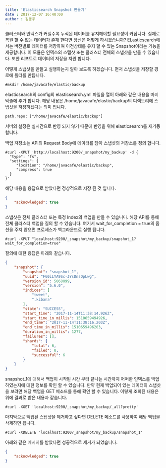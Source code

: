 ```yaml
---
title: 'Elasticsearch Snapshot 만들기'
date : 2017-12-07 16:40:00
author : 김동우
---
```


클러스터와 인덱스가 커질수록 누적된 데이터를 유지해야할 필요성이 커집니다. 실제로 복원 할 수 없는 데이터가 존재 한다면 당신은 어떻게 하시겠습니까? 
ELasticsearch에서는 버전별로 데이터를 저장하여 이전상태를 유지 할 수 있는 Snapshot이라는 기능을 제공합니다. 이 모듈은 인덱스의 스탭샷 또는 클러스터 전체의 스냅샷을 만들 수 있습니다. 또한 리포트로 데이터의 저장을 지원 합니다. 

어떻게 스냅샷을 만들고 실행하는지 알아 보도록 하겠습니다. 
먼저 스냅샷을 저장할 경로에 폴더를 만듭니다.

~~~console
#mkdir /home/javacafe/elastic/backup
~~~

elasticsearch의 config의 elasticsearch.yml 파일을 열어 아래와 같은 내용을 마지막줄에 추가 합니다. 해당 내용은 /home/javacafe/elastic/backup의 디렉토리에 스냅샷을 저장하겠다는 의미 입니다. 

~~~console
path.repo: ["/home/javacafe/elastic/backup"]
~~~
서버의 설정은 실시간으로 반영 되지 않기 때문에 반영을 위해 elasticsearch를 재기동 합니다. 

백업 저장소는 API의 Request Body에 데이터를 담아 스냅샷의 저장소를 정의 합니다.

~~~
#curl -XPUT 'http://localhost:9200/_snapshot/my_backup' -d {
  "type": "fs",
  "settings": {
     "location": "/home/javacafe/elastic/backup",
     "compress": true
  }
}'
~~~

해당 내용을 응답으로 받았다면 정상적으로 저장 된 것 입니다. 

~~~json
{
    "acknowledged": true
}
~~~

스냅샷은 전체 클러스터 또는 특정 Index의 백업을 만들 수 있습니다. 해당 API를 통해 전체 클러스터 백업을 질의 할 수 있습니다. 여기서 wait_for_completion = true의 옵션을 주지 않으면 프로세스가 백그라운드로 실행 됩니다. 

~~~
#curl -XPUT "localhost:9200/_snapshot/my_backup/snapshot_1?wait_for_completion=true"
~~~

질의에 대한 응답은 아래와 같습니다.
~~~json
{
    "snapshot": {
        "snapshot": "snapshot_1",
        "uuid": "FG0iLYA9Sc-JYsDnsOpLwg",
        "version_id": 5060099,
        "version": "5.6.0",
        "indices": [
            "tweet",
            ".kibana"
        ],
        "state": "SUCCESS",
        "start_time": "2017-11-14T11:38:14.926Z",
        "start_time_in_millis": 1510659494926,
        "end_time": "2017-11-14T11:38:16.203Z",
        "end_time_in_millis": 1510659496203,
        "duration_in_millis": 1277,
        "failures": [],
        "shards": {
            "total": 6,
            "failed": 0,
            "successful": 6
        }
    }
}
~~~

snapshot_1에 대해서 백업이 시작된 시간 부터 끝나는 시간까지 어떠한 인덱스를 백업하였는지에 대한 정보를 확인 할 수 있습니다. 
만약 현재 백업되어 있는 데이터의 스냅샷을 보려면 해당 백업을 GET 메소드를 통해 확인 할 수 있습니다. 이렇게 조회된 내용은 위에 결과로 받은 내용과 같습니다. 

~~~
#curl -XGET 'localhost:9200/_snapshot/my_backup/_all?pretty'
~~~

마지막으로 백업된 스냅샷을 제거하고 싶다면 DELETE 메소드를 사용하여 해당 백업을 삭제하면 됩니다. 
~~~
#curl -XDELETE 'localhost:9200/_snapshot/my_backup/snapshot_1'
~~~

아래와 같은 메시지를 받았다면 성공적으로 제거가 되었습니다. 
~~~json
{
    "acknowledged": true
}
~~~


